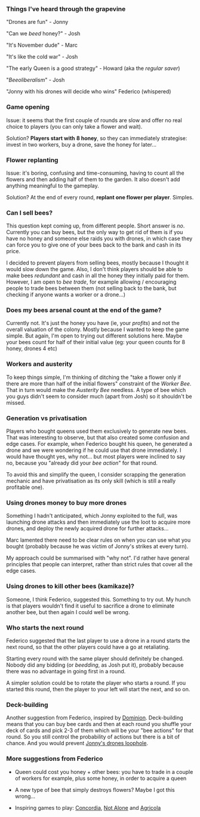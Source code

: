 ### Things I've heard through the grapevine

"Drones are fun" - Jonny

"Can we *beed* honey?" - Josh

"It's November dude" - Marc

"It's like the cold war" - Josh

"The early Queen is a good strategy" - Howard (aka the *regular saver*)

"*Beeoliberalism*" - Josh

"Jonny with his drones will decide who wins" Federico (whispered)

### Game opening

Issue: it seems that the first couple of rounds are slow and offer no real choice to players (you can only take a flower and wait). 

Solution? **Players start with** **8 honey**, so they can immediately strategise: invest in two workers, buy a drone, save the honey for later...

### Flower replanting

Issue: it's boring, confusing and time-consuming, having to count all the flowers and then adding half of them to the garden. It also doesn't add anything meaningful to the gameplay.

Solution? At the end of every round, **replant one flower per player**. Simples. 

### Can I sell bees?

This question kept coming up, from different people. Short answer is *no*. Currently you can buy bees, but the only way to get rid of them is if you have no honey and someone else raids you with drones, in which case they can force you to give one of your bees back to the bank and cash in its price.

I decided to prevent players from selling bees, mostly because I thought it would slow down the game. Also, I don't think players should be able to make bees *redundant* and cash in all the honey they initially paid for them. However, I am open to *bee trade*, for example allowing / encouraging people to trade bees between them (not selling back to the bank, but checking if anyone wants a worker or a drone...)

### Does my bees arsenal count at the end of the game?

Currently not. It's just the honey you have (ie, your *profits*) and not the overall valuation of the colony. Mostly because I wanted to keep the game simple. But again, I'm open to trying out different solutions here. Maybe your bees count for half of their initial value (eg: your queen counts for 8 honey, drones 4 etc)

### Workers and austerity

To keep things simple, I'm thinking of ditching the "take a flower only if there are more than half of the initial flowers" constraint of the *Worker Bee*. That in turn would make the *Austerity Bee* needless. A type of bee which you guys didn't seem to consider much (apart from Josh) so it shouldn't be missed.

### Generation vs privatisation

Players who bought queens used them exclusively to generate new bees. That was interesting to observe, but that also created some confusion and edge cases. For example, when Federico bought his queen, he generated a drone and we were wondering if he could use that drone immediately. I would have thought yes, why not... but most players were inclined to say no, because you "already did your *bee action*" for that round.

To avoid this and simplify the queen, I consider scrapping the generation mechanic and have privatisation as its only skill (which is still a really profitable one). 

### Using drones money to buy more drones

Something I hadn't anticipated, which Jonny exploited to the full, was launching drone attacks and then immediately use the loot to acquire more drones, and deploy the newly acquired drone for further attacks...

Marc lamented there need to be clear rules on when you can use what you bought (probably because he was victim of Jonny's strikes at every turn). 

My approach could be summarised with "why not". I'd rather have general principles that people can interpret, rather than strict rules that cover all the edge cases.  

### Using drones to kill other bees (kamikaze)?

Someone, I think Federico, suggested this. Something to try out. My hunch is that players wouldn't find it useful to sacrifice a drone to eliminate another bee, but then again I could well be wrong. 

### Who starts the next round

Federico suggested that the last player to use a drone in a round starts the next round, so that the other players could have a go at retaliating.

Starting every round with the same player should definitely be changed. Nobody did any bidding (or *beedding*, as Josh put it), probably because there was no advantage in going first in a round.

A simpler solution could be to rotate the player who starts a round. If you started this round, then the player to your left will start the next, and so on.

### Deck-building

Another suggestion from Federico, inspired by [Dominion](https://boardgamegeek.com/boardgame/36218/dominion). Deck-building means that you can buy bee cards and then at each round you shuffle your deck of cards and pick 2-3 of them which will be your "bee actions" for that round. So you still control the probability of actions but there is a bit of chance. And you would prevent [Jonny's drones loophole](#using-drones-money–to-buy-more-drones).

### More suggestions from Federico

* Queen could cost you honey + other bees: you have to trade in a couple of workers for example, plus some honey, in order to acquire a queen

* A new type of bee that simply destroys flowers? Maybe I got this wrong...

* Inspiring games to play: [Concordia](https://www.boardgamegeek.com/boardgame/124361/concordia), [Not Alone](https://boardgamegeek.com/boardgame/194879/not-alone) and [Agricola](https://boardgamegeek.com/boardgame/31260/agricola)

